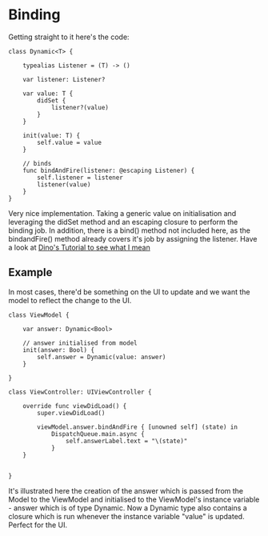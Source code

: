 # Binding

Getting straight to it here's the code:

```
class Dynamic<T> {
	
	typealias Listener = (T) -> ()
	
	var listener: Listener?
	
	var value: T {
		didSet {
			listener?(value)
		}
	}
	
	init(value: T) {
		self.value = value
	}
	
	// binds
	func bindAndFire(listener: @escaping Listener) {
		self.listener = listener
		listener(value)
	}
}
```

Very nice implementation. Taking a generic value on initialisation and leveraging the didSet method and an escaping closure to perform the binding job. In addition, there is a bind() method not included here, as the bindandFire() method already covers it's job by assigning the listener. Have a look at [Dino's Tutorial to see what I mean](https://www.toptal.com/ios/swift-tutorial-introduction-to-mvvm)

## Example
In most cases, there'd be something on the UI to update and we want the model to reflect the change to the UI.
```
class ViewModel {

	var answer: Dynamic<Bool>

	// answer initialised from model
	init(answer: Bool) {
		self.answer = Dynamic(value: answer)
	}

}

class ViewController: UIViewController {

	override func viewDidLoad() {
		super.viewDidLoad()
		
		viewModel.answer.bindAndFire { [unowned self] (state) in
			DispatchQueue.main.async {
				self.answerLabel.text = "\(state)"
			}
	}


}

```

It's illustrated here the creation of the answer which is passed from the Model to the ViewModel and initialised to the ViewModel's instance variable - answer which is of type Dynamic. Now a Dynamic type also contains a closure which is run whenever the instance variable "value" is updated. Perfect for the UI.



